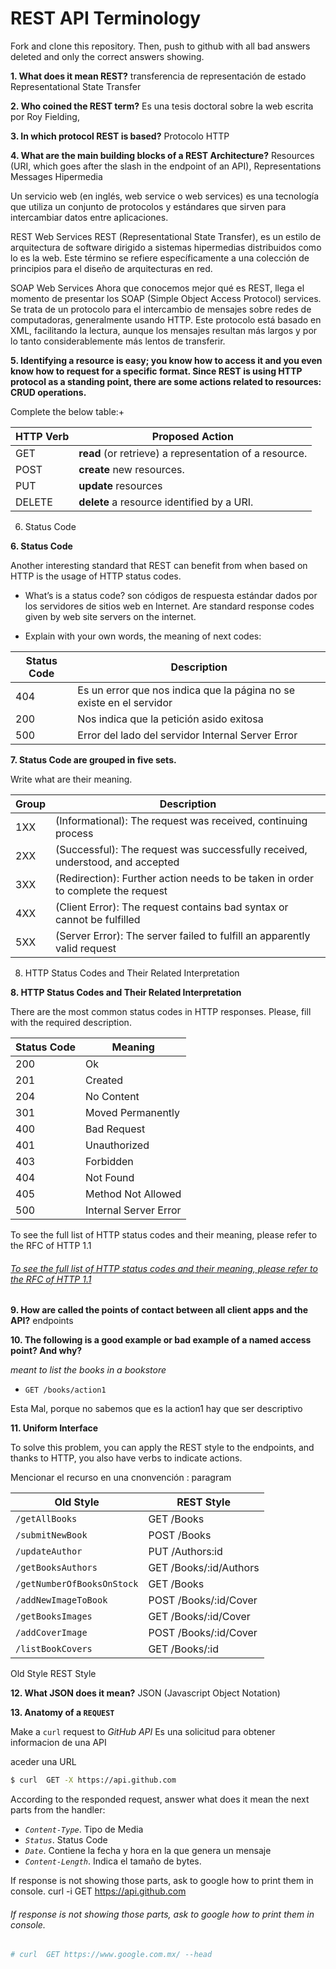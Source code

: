 # REST API Terminology 

Fork and clone this repository. Then, push to github with all bad answers deleted and only the correct answers showing.

**1. What does it mean REST?**
transferencia de representación de estado
Representational State Transfer

**2. Who coined the REST term?**
Es una tesis doctoral sobre la web escrita por Roy Fielding,


**3. In which protocol REST is based?**
Protocolo HTTP


**4. What are the main building blocks of a REST Architecture?**
Resources (URI, which goes after the slash in the endpoint of an API),
Representations
Messages
Hipermedia

Un servicio web (en inglés, web service o web services) es una tecnología que utiliza un conjunto de protocolos y estándares que sirven para intercambiar datos entre aplicaciones.

REST Web Services
REST (Representational State Transfer), es un estilo de arquitectura de software dirigido a sistemas hipermedias distribuidos como lo es la web. Este término se refiere específicamente a una colección de principios para el diseño de arquitecturas en red.

SOAP Web Services
Ahora que conocemos mejor qué es REST, llega el momento de presentar los SOAP (Simple Object Access Protocol) services. Se trata de un protocolo para el intercambio de mensajes sobre redes de computadoras, generalmente usando HTTP. Este protocolo está basado en XML, facilitando la lectura, aunque los mensajes resultan más largos y por lo tanto considerablemente más lentos de transferir.


**5. Identifying a resource is easy; you know how to access it and you even know how to request for a specific format. Since REST is using HTTP protocol as a standing point, there are some actions related to resources: CRUD operations.**

Complete the below table:+


|HTTP Verb|Proposed Action|
|---------|----------------------------------------------------------------------|
|GET      |**read** (or retrieve) a representation of a resource.                |
|POST     |**create** new resources.                                             |
|PUT      |**update** resources                                                  |
|DELETE   |**delete** a resource identified by a URI.                            |


6. Status Code

**6. Status Code**

Another interesting standard that REST can benefit from when based on HTTP is the usage of HTTP status codes.

+ What’s is a status code?
son códigos de respuesta estándar dados por los servidores de sitios web en Internet.
Are standard response codes given by web site servers on the internet.


+ Explain with your own words, the meaning of next codes:

|Status Code|Description                                                          |
|-----------|---------------------------------------------------------------------|
|404        | Es un error que nos indica que la página no se existe en el servidor|
|200        | Nos indica que la petición asido exitosa                            |
|500        | Error del lado del servidor Internal Server Error                   |


**7. Status Code are grouped in five sets.**

Write what are their meaning.

|Group|Description                                                                     |
|-----|--------------------------------------------------------------------------------|
|1XX  |(Informational): The request was received, continuing process                   |
|2XX  |(Successful): The request was successfully received, understood, and accepted   |
|3XX  |(Redirection): Further action needs to be taken in order to complete the request|
|4XX  |(Client Error): The request contains bad syntax or cannot be fulfilled          |
|5XX  |(Server Error): The server failed to fulfill an apparently valid request        |

8. HTTP Status Codes and Their Related Interpretation

**8. HTTP Status Codes and Their Related Interpretation**

There are the most common status codes in HTTP responses. Please, fill with the required description.

|Status Code| Meaning              |
|-----------|----------------------|
|200        | Ok                   | 
|201        | Created              |
|204        | No Content           |  			
|301        | Moved Permanently    |
|400        | Bad Request          |
|401        | Unauthorized         |
|403        | Forbidden            |
|404        | Not Found            |
|405        | Method Not Allowed   |
|500        | Internal Server Error| 



To see the full list of HTTP status codes and their meaning, please refer to the RFC of HTTP 1.1


 
###### [To see the full list of HTTP status codes and their meaning, please refer to the RFC of HTTP 1.1](http://tools.ietf.org/html/rfc7231#section-6)

**9. How are called the points of contact between all client apps and the API?**
endpoints


**10. The following is a good example or bad example of a named access point? And why?**

_meant to list the books in a bookstore_

+ `GET /books/action1`

Esta Mal, porque no sabemos que es la action1 hay que ser descriptivo 

**11. Uniform Interface**

To solve this problem, you can apply the REST style to the endpoints, and thanks to HTTP, you also have verbs to indicate actions.

Mencionar el recurso en una cnonvención
: paragram

|Old Style                 |       REST Style           |
|--------------------------|----------------------------|
|`/getAllBooks`            | GET /Books                 |
|`/submitNewBook`          | POST /Books                |
|`/updateAuthor`           | PUT /Authors:id            |
|`/getBooksAuthors`        | GET /Books/:id/Authors     |
|`/getNumberOfBooksOnStock`| GET /Books                 |
|`/addNewImageToBook`      | POST /Books/:id/Cover      |
|`/getBooksImages`         | GET /Books/:id/Cover       |
|`/addCoverImage`          | POST /Books/:id/Cover      |
|`/listBookCovers`         | GET /Books/:id             |

Old Style	REST Style



**12. What JSON does it mean?**
JSON (Javascript Object Notation)

**13. Anatomy of a `REQUEST`**

Make a `curl` request to _GitHub API_
Es una solicitud para obtener informacion de una API 

aceder una URL  

```sh
$ curl  GET -X https://api.github.com 
```

According to the responded request, answer what does it mean the next parts from the handler:

+ _`Content-Type`_. Tipo de Media
+ _`Status`_. Status Code
+ _`Date`_. Contiene la fecha y hora en la que genera un mensaje
+ _`Content-Length`_. Indica el tamaño de bytes.


If response is not showing those parts, ask to google how to print them in console.
curl -i GET https://api.github.com


###### If response is not showing those parts, ask to google how to print them in console.

```sh
# curl  GET https://www.google.com.mx/ --head
```
